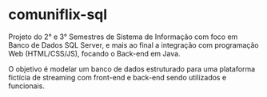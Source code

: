 # comuniflix-sql
Projeto do 2° e 3° Semestres de Sistema de Informação com foco em Banco de Dados SQL Server, e mais ao final a integração com programação Web (HTML/CSS/JS), focando o Back-end em Java.

O objetivo é modelar um banco de dados estruturado para uma plataforma fictícia de streaming com front-end e back-end sendo utilizados e funcionais.
